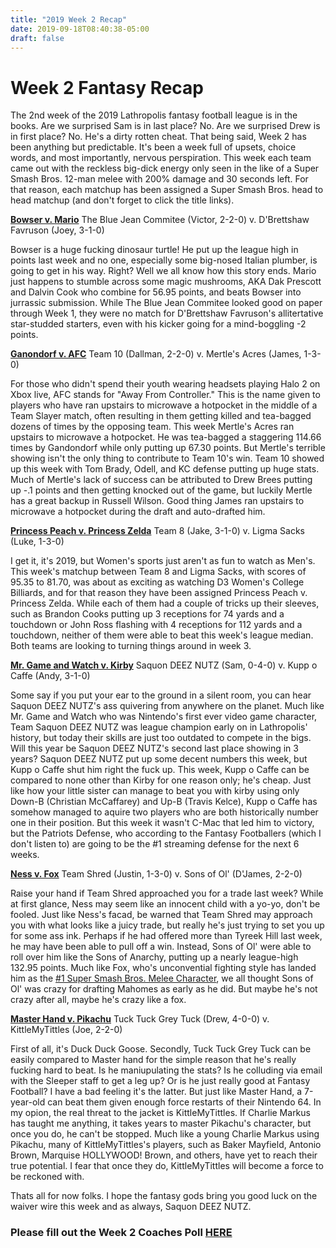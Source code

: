 ```yaml
---
title: "2019 Week 2 Recap"
date: 2019-09-18T08:40:38-05:00
draft: false
---
```


# Week 2 Fantasy Recap
The 2nd week of the 2019 Lathropolis fantasy football league is in the books. Are we surprised Sam is in last place? No. Are we surprised Drew is in first place? No. He's a dirty rotten cheat. That being said, Week 2 has been anything but predictable. It's been a week full of upsets, choice words, and most importantly, nervous perspiration. This week each team came out with the reckless big-dick energy only seen in the like of a Super Smash Bros. 12-man melee with 200% damage and 30 seconds left. For that reason, each matchup has been assigned a Super Smash Bros. head to head matchup (and don't forget to click the title links).

**[Bowser v. Mario](https://www.youtube.com/watch?v=atU8oGa7y08)**
The Blue Jean Commitee (Victor, 2-2-0) v. D'Brettshaw Favruson (Joey, 3-1-0)

Bowser is a huge fucking dinosaur turtle! He put up the league high in points last week and no one, especially some
 big-nosed Italian plumber, is going to get in his way. Right? Well we all know how this story ends. Mario just happens to stumble across some magic mushrooms, AKA Dak Prescott and Dalvin Cook who combine for 56.95 points, and beats Bowser into jurrassic submission. While The Blue Jean Commitee looked good on paper through Week 1, they were no match for D'Brettshaw Favruson's allitertative star-studded starters, even with his kicker going for a mind-boggling -2 points.

**[Ganondorf v. AFC](https://youtu.be/joeN1Ukn_X8)**
Team 10 (Dallman, 2-2-0) v. Mertle's Acres (James, 1-3-0)

For those who didn't spend their youth wearing headsets playing Halo 2 on Xbox live, AFC stands for "Away From
 Controller." This is the name given to players who have ran upstairs to microwave a hotpocket in the middle of a Team Slayer match, often resulting in them getting killed and tea-bagged dozens of times by the opposing team. This week Mertle's Acres ran upstairs to microwave a hotpocket. He was tea-bagged a staggering 114.66 times by Gandondorf while only putting up 67.30 points. But Mertle's terrible showing isn't the only thing to contribute to Team 10's win. Team 10 showed up this week with Tom Brady, Odell, and KC defense putting up huge stats. Much of Mertle's lack of success can be attributed to Drew Brees putting up -.1 points and then getting knocked out of the game, but luckily Mertle has a great backup in Russell Wilson. Good thing James ran upstairs to microwave a hotpocket during the draft and auto-drafted him.

**[Princess Peach v. Princess Zelda](https://www.youtube.com/watch?v=9Oo9n89guRM)**
Team 8 (Jake, 3-1-0) v. Ligma Sacks (Luke, 1-3-0)

I get it, it's 2019, but Women's sports just aren't as fun to watch as Men's. This week's matchup between Team 8 and Ligma Sacks, with scores of 95.35 to 81.70, was about as exciting as watching D3 Women's College Billiards, and for that reason they have been assigned Princess Peach v. Princess Zelda. While each of them had a couple of tricks up their sleeves, such as Brandon Cooks putting up 3 receptions for 74 yards and a touchdown or John Ross flashing with 4 receptions for 112 yards and a touchdown, neither of them were able to beat this week's league median. Both teams are looking to turning things around in week 3.

**[Mr. Game and Watch v. Kirby](https://www.youtube.com/watch?v=RxaBWTQjdjQ)**
Saquon DEEZ NUTZ (Sam, 0-4-0) v. Kupp o Caffe (Andy, 3-1-0)

Some say if you put your ear to the ground in a silent room, you can hear Saquon DEEZ NUTZ's ass quivering from anywhere on the planet. Much like Mr. Game and Watch who was Nintendo's first ever video game character, Team Saquon DEEZ NUTZ was league champion early on in Lathropolis' history, but today their skills are just too outdated to compete in the bigs. Will this year be Saquon DEEZ NUTZ's second last place showing in 3 years? Saquon DEEZ NUTZ put up some decent numbers this week, but Kupp o Caffe shut him right the fuck up. This week, Kupp o Caffe can be compared to none other than Kirby for one reason only; he's cheap. Just like how your little sister can manage to beat you with kirby using only Down-B (Christian McCaffarey) and Up-B (Travis Kelce), Kupp o Caffe has somehow managed to aquire two players who are both historically number one in their position. But this week it wasn't C-Mac that led him to victory, but the Patriots Defense, who according to the Fantasy Footballers (which I don't listen to) are going to be the #1 streaming defense for the next 6 weeks.

**[Ness v. Fox](https://www.youtube.com/watch?v=rV4SY1FzPNE)**
Team Shred (Justin, 1-3-0) v. Sons of Ol' (D'James, 2-2-0)

Raise your hand if Team Shred approached you for a trade last week? While at first glance, Ness may seem like an innocent child with a yo-yo, don't be fooled. Just like Ness's facad, be warned that Team Shred may approach you with what looks like a juicy trade, but really he's just trying to set you up for some ass ink. Perhaps if he had offered more than Tyreek Hill last week, he may have been able to pull off a win. Instead, Sons of Ol' were able to roll over him like the Sons of Anarchy, putting up a nearly league-high 132.95 points. Much like Fox, who's unconvential fighting style has landed him as the [#1 Super Smash Bros. Melee Character](https://rankedboost.com/super-smash-bros/melee-tier-list/), we all thought Sons of Ol' was crazy for drafting Mahomes as early as he did. But maybe he's not crazy after all, maybe he's crazy like a fox.

**[Master Hand v. Pikachu](https://www.youtube.com/watch?v=AoIY0kJ_cZc)**
Tuck Tuck Grey Tuck (Drew, 4-0-0) v. KittleMyTittles (Joe, 2-2-0)

First of all, it's Duck Duck Goose. Secondly, Tuck Tuck Grey Tuck can be easily compared to Master hand for the simple reason that he's really fucking hard to beat. Is he maniupulating the stats? Is he colluding via email with the Sleeper staff to get a leg up? Or is he just really good at Fantasy Football? I have a bad feeling it's the latter. But just like Master Hand, a 7-year-old can beat them given enough force restarts of their Nintendo 64. In my opion, the real threat to the jacket is KittleMyTittles. If Charlie Markus has taught me anything, it takes years to master Pikachu's character, but once you do, he can't be stopped. Much like a young Charlie Markus using Pikachu, many of KittleMyTittles's players, such as Baker Mayfield, Antonio Brown, Marquise HOLLYWOOD! Brown, and others, have yet to reach their true potential. I fear that once they do, KittleMyTittles will become a force to be reckoned with.

Thats all for now folks. I hope the fantasy gods bring you good luck on the waiver wire this week  and as always, Saquon DEEZ NUTZ.


### Please fill out the Week 2 Coaches Poll [HERE](https://www.surveymonkey.com/r/38RDCSK)